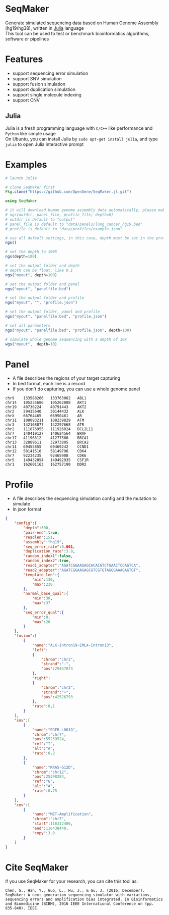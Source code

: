 # SeqMaker

Generate simulated sequencing data based on Human Genome Assembly (hg19/hg38), written in [Julia](http://julialang.org/) language  
This tool can be used to test or benchmark bioinformatics algorithms, software or pipelines

# Features
* support sequencing error simulation
* support SNV simulation
* support fusion simulation
* support duplication simulation
* support single molecule indexing
* support CNV

## Julia
Julia is a fresh programming language with `C/C++` like performance and `Python` like simple usage  
On Ubuntu, you can install Julia by `sudo apt-get install julia`, and type `julia` to open Julia interactive prompt

# Examples
```julia
# launch Julia

# clone SeqMaker first
Pkg.clone("https://github.com/OpenGene/SeqMaker.jl.git")

using SeqMaker

# it will download human genome assembly data automatically, please make sure your system can access internet
# ngs(outdir, panel_file, profile_file; depth=0)
# outdir is default to "output"
# panel_file is default to "data/panels/lung_cancer_hg19.bed"
# profile is default to "data/profiles/example.json"

# use all default settings, in this case, depth must be set in the profile.json
ngs()

# set the depth to 100X
ngs(depth=100)

# set the output folder and depth
# depth can be float, like 0.1
ngs("myout", depth=100)

# set the output folder and panel
ngs("myout", "panelfile.bed")

# set the output folder and profile
ngs("myout", "", "profile.json")

# set the output folder, panel and profile
ngs("myout", "panelfile.bed", "profile.json")

# set all parameters
ngs("myout", "panelfile.bed", "profile.json", depth=100)

# simulate whole genome sequencing with a depth of 10x
wgs("myout",  depth=10)
```

# Panel
* A file describes the regions of your target capturing
* In bed format, each line is a record
* If you don't do capturing, you can use a whole genome panel

```tsv
chr9    133588266   133763062   ABL1
chr14   105235686   105262088   AKT1
chr19   40736224    40791443    AKT2
chr2    29415640    30144432    ALK
chrX    66764465    66950461    AR
chr11   108093211   108239829   ATM
chr3    142168077   142297668   ATR
chr2    111876955   111926024   BCL2L11
chr7    140419127   140624564   BRAF
chr17   41196312    41277500    BRCA1
chr13   32889611    32973805    BRCA2
chr11   69455855    69469242    CCND1
chr12   58141510    58149796    CDK4
chr7    92234235    92465908    CDK6
chr5    149432854   149492935   CSF1R
chr1    162601163   162757190   DDR2
```

# Profile
* A file describes the sequencing simulation config and the mutation to simulate
* In json format

```json
{
    "config":{
        "depth":300,
        "pair-end":true,
        "readlen":151,
        "assembly":"hg19",
        "seq_error_rate":0.001,
        "duplication_rate":3.0,
        "random_index1":false,
        "random_index2":true,
        "read1_adapter":"AGATCGGAAGAGCACACGTCTGAACTCCAGTCA",
        "read2_adapter":"AGATCGGAAGAGCGTCGTGTAGGGAAAGAGTGT",
        "template_len":{
            "min":130,
            "max":230
        },
        "normal_base_qual":{
            "min":30,
            "max":37
        },
        "seq_error_qual":{
            "min":8,
            "max":20
        }
    },
    "fusion":[
        {
            "name":"ALK-intron19-EML4-intron13",
            "left":
            {
                "chrom":"chr2",
                "strand":"-",
                "pos":29447873
            },
            "right":
            {
                "chrom":"chr2",
                "strand":"+",
                "pos":42526793
            },
            "rate":0.1
        }
    ],
    "snv":[
        {
            "name":"EGFR-L861Q",
            "chrom":"chr7",
            "pos":55259524,
            "ref":"T",
            "alt":"A",
            "rate":0.2
        },
        {
            "name":"KRAS-G12D",
            "chrom":"chr12",
            "pos":25398284,
            "ref":"G",
            "alt":"A",
            "rate":0.75
        }
    ],
    "cnv":[
        {
            "name":"MET-Amplification",
            "chrom":"chr7",
            "start":116312406,
            "end":116438440,
            "copy":3.0
        }
    ]
}
```

# Cite SeqMaker
If you use SeqMaker for your research, you can cite this tool as:
```
Chen, S., Han, Y., Guo, L., Hu, J., & Gu, J. (2016, December). SeqMaker: A next generation sequencing simulator with variations, sequencing errors and amplification bias integrated. In Bioinformatics and Biomedicine (BIBM), 2016 IEEE International Conference on (pp. 835-840). IEEE.
```
